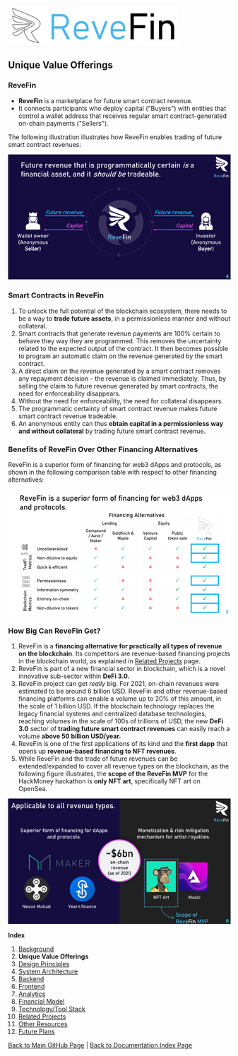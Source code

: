 ![Logo](./img/logo.png) 

## Unique Value Offerings

### ReveFin

- **ReveFin** is a marketplace for future smart contract revenue. 
- It connects participants who deploy capital ("Buyers") with entities that control a wallet address that receives regular smart contract-generated on-chain payments ("Sellers").

The following illustration illustrates how ReveFin enables trading of future smart contract revenues:

![How ReveFin Works](./img/Slide04.png) 

### Smart Contracts in ReveFin

1. To unlock the full potential of the blockchain ecosystem, there needs to be a way to **trade future assets**, in a permissionless manner and without collateral.
2. Smart contracts that generate revenue payments are 100% certain to behave they way they are programmed. This removes the uncertainty related to the expected output of the contract. It then becomes possible to program an automatic claim on the revenue generated by the smart contract. 
3. A direct claim on the revenue generated by a smart contract removes any repayment decision – the revenue is claimed immediately. Thus, by selling the claim to future revenue generated by smart contracts, the need for enforceability disappears. 
4. Without the need for enforceability, the need for collateral disappears. 
5. The programmatic certainty of smart contract revenue makes future smart contract revenue tradeable. 
6. An anonymous entity can thus **obtain capital in a permissionless way and without collateral** by trading future smart contract revenue.

### Benefits of ReveFin Over Other Financing Alternatives

ReveFin is a superior form of financing for web3 dApps and protocols, as shown in the following comparison table with respect to other financing alternatives:
 
![How ReveFin Works](./img/Slide05.png) 

### How Big Can ReveFin Get?

1. ReveFin is a **financing alternative for practically all types of revenue on the blockchain**. Its competitors are revenue-based financing projects in the blockchain world, as explained in [Related Projects](./RelatedProjects.md) page.
2. ReveFin is part of a new financial sector in blockchain, which is a novel innovative sub-sector within **DeFi 3.0.**
3. ReveFin project can get *really* big. For 2021, on-chain revenues were estimated to be around 6 billion USD. ReveFin and other revenue-based financing platforms can enable a volume up to 20% of this amount, in the scale of 1 billion USD. If the blockchain technology replaces the legacy financial systems and centralized database technologies, reaching volumes in the scale of 100s of trillions of USD, the new **DeFi 3.0** sector of **trading future smart contract revenues** can easily reach a volume **above 50 billion USD/year.** 
4. ReveFin is one of the first applications of its kind and the **first dapp** that opens up **revenue-based financing to NFT revenues**.
5. While ReveFin and the trade of future revenues can be extended/expanded to cover all revenue types on the blockchain, as the following figure illustrates, the **scope of the ReveFin MVP** for the HackMoney hackathon is **only NFT art**, specifically NFT art on OpenSea.

![Scope of ReveFin](./img/Slide06.png) 

**Index**

1. [Background](Background.md)
2. **Unique Value Offerings**
3. [Design Principles](DesignPrinciples.md)
4. [System Architecture](SystemArchitecture.md)
5. [Backend](Backend.md)
6. [Frontend](Frontend.md)
7. [Analytics](Analytics.md)
8. [Financial Model](FinancialModel.md)
9. [Technology/Tool Stack](TechnologyStack.md)
10. [Related Projects](RelatedProjects.md)
11. [Other Resources](OtherResources.md)
12. [Future Plans](FuturePlans.md)


<hline></hline>

[Back to Main GitHub Page](../README.md) | [Back to Documentation Index Page](Documentation.md)

